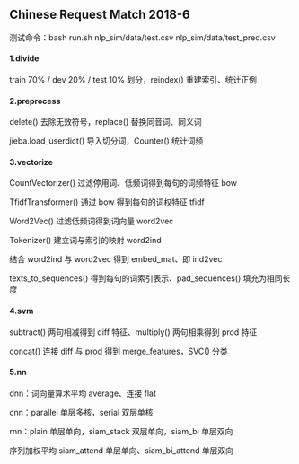## Chinese Request Match 2018-6

测试命令：bash run.sh nlp_sim/data/test.csv nlp_sim/data/test_pred.csv

#### 1.divide

train 70% / dev 20% / test 10% 划分，reindex() 重建索引、统计正例

#### 2.preprocess

delete() 去除无效符号，replace() 替换同音词、同义词

jieba.load_userdict() 导入切分词，Counter() 统计词频

#### 3.vectorize

CountVectorizer() 过滤停用词、低频词得到每句的词频特征 bow

TfidfTransformer() 通过 bow 得到每句的词权特征 tfidf

Word2Vec() 过滤低频词得到词向量 word2vec

Tokenizer() 建立词与索引的映射 word2ind

结合 word2ind 与 word2vec 得到 embed_mat、即 ind2vec

texts_to_sequences() 得到每句的词索引表示、pad_sequences() 填充为相同长度

#### 4.svm

subtract() 两句相减得到 diff 特征、multiply() 两句相乘得到 prod 特征

concat() 连接 diff 与 prod 得到 merge_features，SVC() 分类

#### 5.nn

dnn：词向量算术平均 average、连接 flat

cnn：parallel 单层多核，serial 双层单核

rnn：plain 单层单向，siam_stack 双层单向，siam_bi 单层双向

序列加权平均 siam_attend 单层单向、siam_bi_attend 单层双向